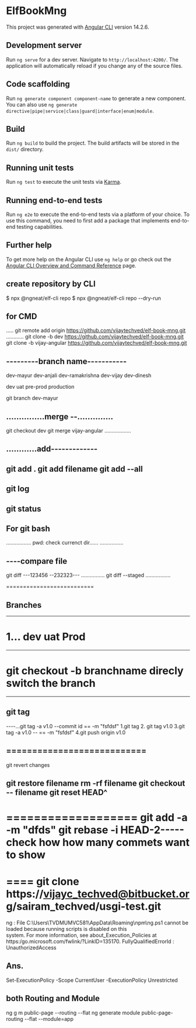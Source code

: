 # ElfBookMng

This project was generated with [Angular CLI](https://github.com/angular/angular-cli) version 14.2.6.

## Development server

Run `ng serve` for a dev server. Navigate to `http://localhost:4200/`. The application will automatically reload if you change any of the source files.

## Code scaffolding

Run `ng generate component component-name` to generate a new component. You can also use `ng generate directive|pipe|service|class|guard|interface|enum|module`.

## Build

Run `ng build` to build the project. The build artifacts will be stored in the `dist/` directory.

## Running unit tests

Run `ng test` to execute the unit tests via [Karma](https://karma-runner.github.io).

## Running end-to-end tests

Run `ng e2e` to execute the end-to-end tests via a platform of your choice. To use this command, you need to first add a package that implements end-to-end testing capabilities.

## Further help

To get more help on the Angular CLI use `ng help` or go check out the [Angular CLI Overview and Command Reference](https://angular.io/cli) page.

## create repository by CLI
$ npx @ngneat/elf-cli repo
$ npx @ngneat/elf-cli repo --dry-run


## for CMD
.....
git remote add origin https://github.com/vijaytechved/elf-book-mng.git
............
git clone -b dev https://github.com/vijaytechved/elf-book-mng.git
git clone -b vijay-angular https://github.com/vijaytechved/elf-book-mng.git

## ---------branch name-----------


dev-mayur
dev-anjali
dev-ramakrishna
dev-vijay
dev-dinesh


dev
uat
pre-prod
production

git branch dev-mayur

## ...............merge --..............
git checkout dev
git merge vijay-angular
..................

## ............add-------------
git add .
git add filename
git add --all
------------------------------
git log
-----------------
git status
--------------------------------------

## For git bash
.................
pwd: check currenct dir......
................
## ----compare file
git diff ---123456  --232323---
................
git diff --staged
.................


==========================
## Branches

------------------
1...
dev
uat
Prod
=========================

-----

git checkout -b branchname direcly switch the branch
===================================

---------------------------
## git tag 

----...git tag -a v1.0 --commit id == -m "fsfdsf"
1.git tag
2. git tag v1.0
3.git tag -a v1.0 -- == -m "fsfdsf"
4.git push origin v1.0

===========================
-------------------
git revert changes

git restore filename
rm -rf filename
git checkout --  filename
git reset HEAD^
-------------------

===================
git add -a -m "dfds"
git rebase -i HEAD-2----- check how how many commets want to show
==========


====
git clone https://vijayc_techved@bitbucket.org/sairam_techved/usgi-test.git
=====

ng : File C:\Users\TVDMUMVC581\AppData\Roaming\npm\ng.ps1 cannot be loaded because running scripts is disabled on this         
system. For more information, see about_Execution_Policies at https:/go.microsoft.com/fwlink/?LinkID=135170. FullyQualifiedErrorId : UnauthorizedAccess

## Ans.    
Set-ExecutionPolicy -Scope CurrentUser -ExecutionPolicy Unrestricted
## both Routing and Module
ng g m  public-page --routing --flat
ng generate module public-page-routing --flat --module=app